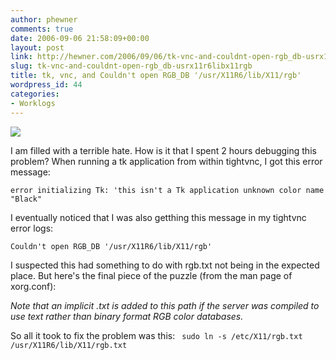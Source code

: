```yaml
---
author: phewner
comments: true
date: 2006-09-06 21:58:09+00:00
layout: post
link: http://hewner.com/2006/09/06/tk-vnc-and-couldnt-open-rgb_db-usrx11r6libx11rgb/
slug: tk-vnc-and-couldnt-open-rgb_db-usrx11r6libx11rgb
title: tk, vnc, and Couldn't open RGB_DB '/usr/X11R6/lib/X11/rgb'
wordpress_id: 44
categories:
- Worklogs
---
```


![](http://www.technofetish.net/buffaloblog/files/crab.jpg)

I am filled with a terrible hate.  How is it that I spent 2 hours debugging this problem?  When running a tk application from within tightvnc, I got this error message:

`error initializing Tk: 'this isn't a Tk application unknown color name "Black"`

I eventually noticed that I was also getthing this message in my tightvnc error logs:

`Couldn't open RGB_DB '/usr/X11R6/lib/X11/rgb'`

I suspected this had something to do with rgb.txt not being in the expected place.  But here's the final piece of the puzzle (from the man page of xorg.conf):

_Note that an implicit .txt is added to this path if the server was compiled to use text rather than binary format RGB color databases._

So all it took to fix the problem was this:
`
sudo ln -s /etc/X11/rgb.txt /usr/X11R6/lib/X11/rgb.txt`
